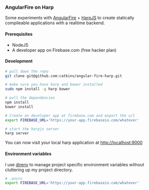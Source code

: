 ### AngularFire on Harp

Some experiments with [AngularFire](https://www.firebase.com/docs/web/libraries/angular/index.html) + [HarpJS](http://harpjs.com) to create statically compileable applications with a realtime backend.


#### Prerequisites

* NodeJS
* A developer app on Firebase.com (free hacker plan)


#### Development

```bash
# pull down the repo
git clone git@github.com:catkins/angular-fire-harp.git

# make sure you have harp and bower installed
sudo npm install -g harp bower

# pull the dependencies
npm install
bower install

# Create an developer app at firebase.com and export the url
export FIREBASE_URL='https://your-app.firebaseio.com/whatever'

# start the harpjs server
harp server
```

You can now visit your local harp application at [http://localhost:9000](http://localhost:9000)

#### Environment variables

I use [direnv](http://direnv.net/) to manage project specific environment variables without cluttering up my project directory.

```bash
# .envrc
export FIREBASE_URL='https://your-app.firebaseio.com/whatever'
```
